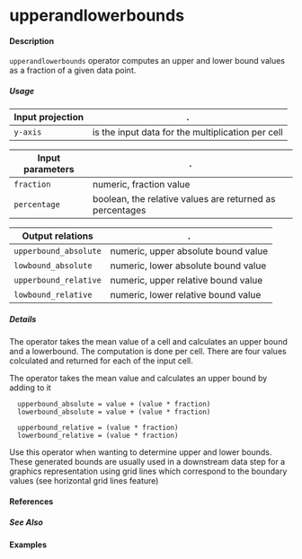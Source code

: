 # upperandlowerbounds

#### Description

`upperandlowerbounds` operator computes an upper and lower bound values as a fraction of a given data point.

##### Usage
Input projection|.
---|---
`y-axis`             | is the input data for the multiplication per cell

Input parameters|.
---|---
`fraction`           | numeric, fraction value
`percentage`         | boolean, the relative values are returned as percentages

Output relations|.
---|---
`upperbound_absolute`| numeric, upper absolute bound value
`lowbound_absolute`  | numeric, lower absolute bound value
`upperbound_relative`| numeric, upper relative bound value
`lowbound_relative`  | numeric, lower relative bound value

##### Details
The operator takes the mean value of a cell and calculates an upper bound and a lowerbound.
The computation is done per cell. There are four values colculated and returned for each of the input cell.

The operator takes the mean value and calculates an upper bound by adding to it
```
  upperbound_absolute = value + (value * fraction)
  lowerbound_absolute = value + (value * fraction)
  
  upperbound_relative = (value * fraction)
  lowerbound_relative = (value * fraction)
```
Use this operator when wanting to determine upper and lower bounds. These generated bounds are usually used in a downstream data step for a graphics representation using grid lines which correspond to the boundary values (see horizontal grid lines feature)


#### References


##### See Also


#### Examples
